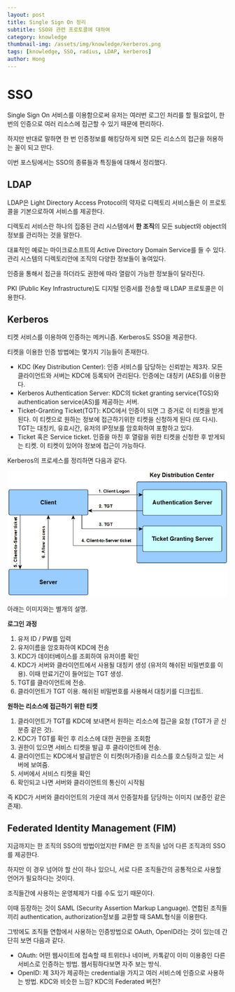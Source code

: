 ```yaml
---
layout: post
title: Single Sign On 정리
subtitle: SSO와 관련 프로토콜에 대하여
category: knowledge
thumbnail-img: /assets/img/knowledge/kerberos.png
tags: [knowledge, SSO, radius, LDAP, kerberos]
author: Hong
---
```


# SSO

Single Sign On 서비스를 이용함으로써 유저는 여러번 로그인 처리를 할 필요없이, 한 번의 인증으로 여러 리소스에 접근할 수 있기 때문에 편리하다.

하지만 반대로 말하면 한 번 인증정보를 해킹당하게 되면 모든 리소스의 접근을 허용하는 꼴이 되고 만다.

이번 포스팅에서는 SSO의 종류들과 특징들에 대해서 정리했다.

## LDAP

LDAP은 Light Directory Access Protocol의 약자로 디렉토리 서비스들은 이 프로토콜을 기본으로하여 서비스를 제공한다.

디렉토리 서비스란 하나의 집중된 관리 시스템에서 **한 조직**의 모든 subject와 object의 정보를 관리하는 것을 말한다.

대표적인 예로는 마이크로소프트의 Active Directory Domain Service를 들 수 있다. 관리 시스템의 디렉토리안에 조직의 다양한 정보들이 놓여있다.

인증을 통해서 접근을 하더라도 권한에 따라 열람이 가능한 정보들이 달라진다.

PKI (Public Key Infrastructure)도 디지털 인증서를 전송할 때 LDAP 프로토콜은 이용한다.

## Kerberos

티켓 서비스를 이용하여 인증하는 메커니즘. Kerberos도 SSO을 제공한다.

티켓을 이용한 인증 방법에는 몇가지 기능들이 존재한다.

- KDC (Key Distribution Center): 인증 서비스를 담당하는 신뢰받는 제3자. 모든 클라이언트와 서버는 KDC에 등록되어 관리된다. 인증에는 대칭키 (AES)를 이용한다.
- Kerberos Authentication Server: KDC의 ticket granting service(TGS)와 authentication service(AS)를 제공하는 서버.
- Ticket-Granting Ticket(TGT): KDC에서 인증이 되면 그 증거로 이 티켓을 받게된다. 이 티켓으로 원하는 정보에 접근하기위한 티켓을 신청하게 된다 (또 다시). TGT는 대칭키, 유효시간, 유저의 IP정보를 암호화하여 포함하고 있다.
- Ticket 혹은 Service ticket. 인증을 마친 후 열람을 위한 티켓을 신청한 후 받게되는 티켓. 이 티켓이 있어야 정보에 접근이 가능하다.

Kerberos의 프로세스를 정리하면 다음과 같다.

![kerberos](/assets/img/knowledge/kerberos.png)

아래는 이미지와는 별개의 설명.

**로그인 과정**

1. 유저 ID / PW를 입력
2. 유저이름을 암호화하여 KDC에 전송
3. KDC가 데이터베이스를 조회하여 유저이름 확인
4. KDC가 서버와 클라이언트에서 사용될 대칭키 생성 (유저의 해쉬된 비밀번호를 이용). 이때 만료기간이 들어있는 TGT 생성.
5. TGT를 클라이언트에 전송.
6. 클라이언트가 TGT 이용. 해쉬된 비밀번호를 사용해서 대칭키를 디크립트.

**원하는 리소스에 접근하기 위한 티켓**

1. 클라이언트가 TGT를 KDC에 보내면서 원하는 리소스에 접근을 요청 (TGT가 곧 신분증 같은 것).
2. KDC가 TGT를 확인 후 리소스에 대한 권한을 조회함
3. 권한이 있으면 서비스 티켓을 발급 후 클라이언트에 전송.
4. 클라이언트는 KDC에서 발급받은 이 티켓(허가증)을 리소스를 호스팅하고 있는 서버에 보여줌.
5. 서버에서 서비스 티켓을 확인
6. 확인되고 나면 서버와 클라이언트의 통신이 시작됨

즉 KDC가 서버와 클라이언트의 가운데 껴서 인증절차를 담당하는 이미지 (보증인 같은 존재).

## Federated Identity Management (FIM)

지금까지는 한 조직의 SSO의 방법이었지만 FIM은 한 조직을 넘어 다른 조직과의 SSO를 제공한다.

하지만 이 경우 넘어야 할 산이 하나 있으니, 서로 다른 조직들간의 공통적으로 사용할 언어가 필요하다는 것이다.

조직들간에 사용하는 운영체제가 다를 수도 있기 때문이다.

이때 등장하는 것이 SAML (Security Assertion Markup Language). 연합된 조직들끼리 authentication, authorization정보를 교환할 때 SAML형식을 이용한다.

그밖에도 조직들 연합에서 사용하는 인증방법으로 OAuth, OpenID라는 것이 있는데 간단히 보면 다음과 같다.

- OAuth: 어떤 웹사이트에 접속할 때 트위터나 네이버, 카톡같이 이미 이용중인 다른 서비스로 인증하는 방법. 웹서핑하다보면 자주 보는 방식.
- OpenID: 제 3자가 제공하는 credential을 가지고 여러 서비스에 인증으로 사용하는 방법. KDC와 비슷한 느낌? KDC의 Federated 버전?
